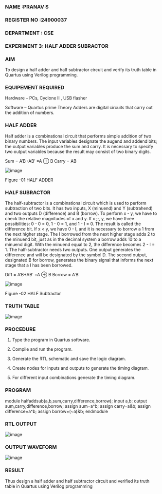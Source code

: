 ### NAME :PRANAV S
### REGISTER NO :24900037
### DEPARTMENT : CSE
### EXPERIMENT 3: HALF ADDER SUBRACTOR



### AIM

To design a half adder and half subtractor circuit and verify its truth table in Quartus using Verilog programming.

### EQUIPEMENT REQUIRED

Hardware – PCs, Cyclone II , USB flasher 

Software – Quartus prime Theory Adders are digital circuits that carry out the addition of numbers.

### HALF ADDER

Half adder is a combinational circuit that performs simple addition of two binary numbers. The input variables designate the augend and addend bits; the output variables produce the sum and carry. It is necessary to specify two output variables because the result may consist of two binary digits.

Sum = A’B+AB’ =A ⊕ B Carry = AB

![image](https://github.com/naavaneetha/HALF_ADDER_SUBTRACTOR/assets/154305477/bd4a0b2c-cdbc-4184-ab08-81578f121e1f)

Figure -01 HALF ADDER

### HALF SUBRACTOR

The half-subtractor is a combinational circuit which is used to perform subtraction of two bits. It has two inputs, X (minuend) and Y (subtrahend) and two outputs D (difference) and B (borrow). To perform x - y, we have to check the relative magnitudes of x and y. If x ;;, y, we have three possibilities: 0 - 0 = 0, 1 - 0 = 1, and 1 - I = 0. The result is called the difference bit. If x < y, we have 0 - I, and it is necessary to borrow a 1 from the next higher stage. The I borrowed from the next higher stage adds 2 to the minuend bit, just as in the decimal system a borrow adds 10 to a minuend digit. With the minuend equal to 2, the difference becomes 2 - I = 1. The half-subtractor needs two outputs. One output generates the difference and will be designated by the symbol D. The second output, designated B for borrow, generates the binary signal that informs the next stage that a I has been borrowed. 

Diff = A’B+AB’ =A ⊕ B
Borrow = A’B

 ![image](https://github.com/naavaneetha/HALF_ADDER_SUBTRACTOR/assets/154305477/d76b099c-513f-4e7c-843a-e2fd028a531a)

Figure -02 HALF Subtractor

### TRUTH TABLE
![image](https://github.com/user-attachments/assets/8372ee84-369b-4ff3-bb72-6ef4f3645095)

### PROCEDURE

1.	Type the program in Quartus software.

2.	Compile and run the program.

3.	Generate the RTL schematic and save the logic diagram.

4.	Create nodes for inputs and outputs to generate the timing diagram.

5.	For different input combinations generate the timing diagram.

### PROGRAM

module halfaddsub(a,b,sum,carry,difference,borrow);
 input a,b;
 output sum,carry,difference,borrow;
 assign sum=a^b;
 assign carry=a&b;
 assign difference=a^b;
 assign borrow=(~a)&b;
 endmodule
 ### RTL OUTPUT
 ![image](https://github.com/user-attachments/assets/74fe2c1f-9b4e-45d3-afcd-5dd79fd71665)


### OUTPUT WAVEFORM
![image](https://github.com/user-attachments/assets/97e591c5-c6ce-45f9-9d57-066330f80db1)

### RESULT
Thus design a half adder and half subtractor circuit and verified its truth table in Quartus using
 Verilog programming
